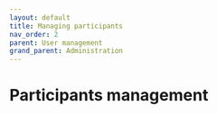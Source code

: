 ```yaml
---
layout: default
title: Managing participants
nav_order: 2
parent: User management
grand_parent: Administration
---
```


# Participants management
